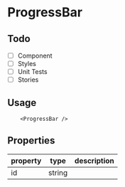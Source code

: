 # ProgressBar

## Todo

- [ ] Component
- [ ] Styles
- [ ] Unit Tests
- [ ] Stories

## Usage

```tsx
    <ProgressBar />
```

## Properties
| property | type   | description |
|----------|--------|-------------|
| id       | string |             |
